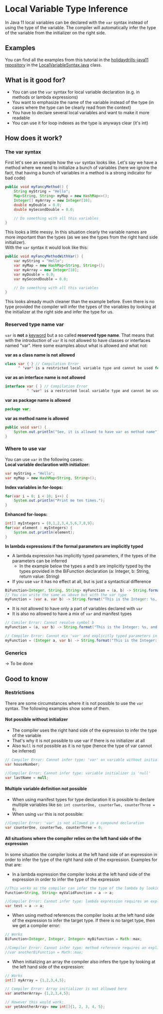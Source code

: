 # Local Variable Type Inference

In Java 11 local variables can be declared with the `var` syntax instead of using the type of the variable. The compiler 
will automatically infer the type of the variable from the initializer on the right side.  

## Examples
You can find all the examples from this tutorial in the [holidaydrills-java11 repository](https://github.com/Holidaydrills/holidaydrills-java11) 
in the [LocalVariableSyntax.java](https://github.com/Holidaydrills/holidaydrills-java11/blob/master/src/main/java/com/holidaydrills/LocalVariableSyntax.java)
class.

## What is it good for?
* You can use the `var` syntax for local variable declaration (e.g. in methods or lambda expressions)
* You want to emphasize the name of the variable instead of the type (in cases where the type can be clearly read from the 
context)
* You have to declare several local variables and want to make it more readable
* You can use it for loop indexes as the type is anyways clear (it's int)

## How does it work?
### The var syntax
First let's see an example how the `var` syntax looks like. Let's say we have a method where we need to initialize a bunch 
of variables (here we ignore the fact, that having a bunch of variables in a method is a strong indicator for bad code)
```Java
public void myFancyMethod() {
    String myString = "Hello";
    Map<String, String> myMap = new HashMap<>();
    Integer[] myArray = new Integer[10];
    double myDouble = 0.0;
    double mySecondDouble = 0.0;

    // Do something with all this variables
}
```
This looks a little messy. In this situation clearly the variable names are more important than the types (as we see the 
types from the right hand side initializer).  
With the `var` syntax it would look like this:
```Java
public void myFancyMethodWithVar() {
    var myString = "Hello";
    var myMap = new HashMap<String, String>();
    var myArray = new Integer[10];
    var myDouble = 0.0;
    var mySecondDouble = 0.0;

    // Do something with all this variables
}
```
This looks already much cleaner than the example before. Even there is no type provided the compiler will infer the types 
of the variables by looking at the initializer at the right side and infer the type for us.

### Reserved type name var
`var` is **not** a [keyword](https://docs.oracle.com/javase/tutorial/java/nutsandbolts/_keywords.html) but a so called 
**reserved type name**. That means that with the introduction of `var` it is not allowed to have classes or interfaces named 
"var". Here some examples about what is allowed and what not:   

**var as a class name is not allowed**
```Java
class var { } // Compilation Error
      ^ 'var' is a restricted local variable type and cannot be used for type declarations
```   


**var as an interface name is not allowed**
```Java
interface var { } // Compilation Error
          ^ 'var' is a restricted local variable type and cannot be used for type declarations
```  


**var as package name is allowed**
```Java
package var;
```   

**var as method name is allowed**
```Java
public void var() {
    System.out.println("See, it is allowed to have var as method name");
}
```  
### Where to use var
You can use `var` in the following cases:  
**Local variable declaration with initializer:**
```Java
var myString = "Hello";
var myMap = new HashMap<String, String>();
```  
**Index variables in for-loops:**
```Java
for(var i = 0; i < 10; i++) {
    System.out.println("Print me ten times.");
}
```
**Enhanced for-loops:**
```Java
int[] myIntegers = {0,1,2,3,4,5,6,7,8,9};
for(var element : myIntegers) {
    System.out.println(element);
}
```
**In lambda expressions if the formal parameters are implicitly typed**
* A lambda expression has implicitly typed parameters, if the types of the parameters can be inferred 
   * In the example below the types a and b are implicitly typed by the types provided in the BiFunction declaration (a: Integer, b: String, return value: String)
* If you use `var` it has no effect at all, but is just a syntactical difference
```Java
BiFunction<Integer, String, String> myFunction = (a, b) -> String.format("This is the Integer: %s, and this is the String: %s)", a,b);
// You can write the same as above but with the var type
myFunction = (var a, var b) -> String.format("This is the Integer: %s, and this is the String: %s)", a,b);
```
* It is not allowed to have only a part of variables declared with `var`
* It is also no allowed to have a mix of `var` and manifest types
```Java
// Comiler Error: Cannot resolve symbol b
myFunction = (a, var b) -> String.format("This is the Integer: %s, and this is the String: %s)", a,b);

// Compiler Error: Cannot mix 'var' and explicitly typed parameters in lambda expression
myFunction = (Integer a, var b) -> String.format("This is the Integer: %s, and this is the String: %s)", a,b);
```

### Generics
-> To be done

## Good to know
### Restrictions
There are some circumstances where it is not possible to use the `var` syntax. The following  examples show some of them.  

#### Not possible without initializer
* The compiler uses the right hand side of the expression to infer the type of the variable
* That's why it is not possible to use var if there is no initializer at all
* Also `Null` is not possible as it is no type (hence the type of var cannot be inferred)
```Java
// Compiler Error: Cannot infer type: 'var' on variable without initialize
var houseNumber;

//Compiler Error: Cannot infer type: variable initializer is 'null'
var lastName = null;
```

#### Multiple variable definition not possible
* When using manifest types for type declaration it is possible to declare multiple variables like so: `int counterOne, counterTwo, counterThree = 0;`
* When using `var` this is not possible:
```Java
//Compiler Error: 'var' is not allowed in a compound declaration
var counterOne, counterTwo, counterThree = 0;
```

#### All situations where the compiler relies on the left hand side of the expression
In some situation the compiler looks at the left hand side of an expression in order to infer the type of the right hand side 
of the expression. Examples for that are:  

* In a lambda expression the compiler looks at the left hand side of the expression in order to infer the type of the expression 

```Java
//This works as the compiler can infer the type of the lambda by looking at the left hand side
Function<String, String> myValidFunction = a -> a;

//Compiler Error: Cannot infer type: lambda expression requires an explicit target type
var test = a -> a;
```  

* When using method references the compiler looks at the left hand side of the expression to infer the target type. If there 
is no target type, then we get a compiler error:  

```Java
// Works
BiFunction<Integer, Integer, Integer> myBifunction = Math::max;

//Compiler Error: Cannot infer type: method reference requires an explicit target type
//var anotherBiFunction = Math::max;
```
* When initializing an array the compiler also infers the type by looking at the left hand side of the expression:
```Java
// Works
int[] myArray = {1,2,3,4,5};

// Compiler Error: Array initializer is not allowed here
var anotherArray= {1,2,3,4,5};

// However this would work:
var yetAnotherArray= new int[]{1, 2, 3, 4, 5};
```
